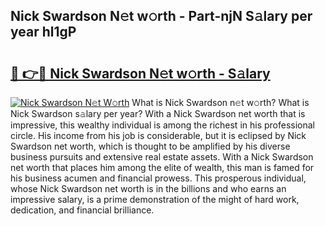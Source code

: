 ## Nick Swardson N𝚎t w𝚘rth - Part-njN S𝚊lary per year hl1gP

# <h2><a href="http://gc1ddz2.nevu.top/?p=Nick+Swardson">🔗 👉🔴 Nick Swardson N𝚎t w𝚘rth - S𝚊lary</a></h2>

[![Nick Swardson N𝚎t W𝚘rth](https://i.imgur.com/Oavwk0R.jpeg)](http://gc1ddz2.nevu.top/?p=Nick+Swardson)
What is Nick Swardson n𝚎t w𝚘rth? What is Nick Swardson s𝚊lary per year?
With a Nick Swardson net worth that is impressive, this wealthy individual is among the richest in his professional circle. His income from his job is considerable, but it is eclipsed by Nick Swardson net worth, which is thought to be amplified by his diverse business pursuits and extensive real estate assets. With a Nick Swardson net worth that places him among the elite of wealth, this man is famed for his business acumen and financial prowess. This prosperous individual, whose Nick Swardson net worth is in the billions and who earns an impressive salary, is a prime demonstration of the might of hard work, dedication, and financial brilliance.
